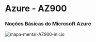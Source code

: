 # Azure - AZ900

### Noções Básicas do Microsoft Azure

![mapa-mental-AZ900-inicio](https://github.com/user-attachments/assets/86ac911e-1351-4f20-8c34-36433963e01e)
